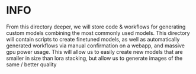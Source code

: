 # INFO

From this directory deeper, we will store code & workflows for generating custom models combining the most commonly used models.
This directory will contain scripts to create finetuned models, as well as automatically generated workflows via manual confirmation on a webapp, and massive gpu power usage.
This will allow us to easily create new models that are smaller in size than lora stacking, but allow us to generate images of the same / better quality
